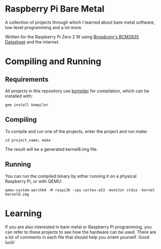 # Raspberry Pi Bare Metal

A collection of projects through which I learned about bare metal software, low-level programming and a lot more.

Written for the Raspberry Pi Zero 2 W using [Broadcom's BCM2835 Datasheet](https://www.raspberrypi.org/app/uploads/2012/02/BCM2835-ARM-Peripherals.pdf) and the internet.

# Compiling and Running

## Requirements
All projects in this repository use [kompiler](https://github.com/kyryloshy/kompiler) for compilation, which can be installed with:
```
gem install kompiler
```

## Compiling
To compile and run one of the projects, enter the project and run make:
```shell
cd project_name; make
```
The result will be a generated kernel8.img file.

## Running
You can run the compiled binary by either running it on a physical Raspberry Pi, or with QEMU:
```
qemu-system-aarch64 -M raspi3b -cpu cortex-a53 -monitor stdio -kernel kernel8.img
```

# Learning
If you are also interested in bare metal or Raspberry Pi programming, you can refer to these projects to see how the hardware can be used. There are a lot of comments in each file that should help you orient yourself. Good luck!
